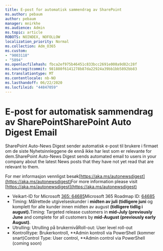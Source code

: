 ```yaml
---
title: E-post for automatisk sammendrag av SharePoint
ms.author: pebaum
author: pebaum
manager: mnirkhe
ms.audience: Admin
ms.topic: article
ROBOTS: NOINDEX, NOFOLLOW
localization_priority: Normal
ms.collection: Adm_O365
ms.custom:
- "9003118"
- "5894"
ms.openlocfilehash: fbca2ef975b46451c833bcc2691e008a9d82c28f
ms.sourcegitcommit: 981880f6141278b87da22924a39bb1bb5892bb83
ms.translationtype: MT
ms.contentlocale: nb-NO
ms.lasthandoff: 06/22/2020
ms.locfileid: "44847059"
---
```

# <a name="sharepoint-auto-digest-email"></a><span data-ttu-id="0c1bc-102">E-post for automatisk sammendrag av SharePoint</span><span class="sxs-lookup"><span data-stu-id="0c1bc-102">SharePoint Auto Digest Email</span></span>

<span data-ttu-id="0c1bc-103">SharePoint Auto-News Digest sender automatisk e-post til brukere i firmaet om de siste Nyhetsinnleggene de ennå ikke har lest som er relevante for dem.</span><span class="sxs-lookup"><span data-stu-id="0c1bc-103">SharePoint Auto-News Digest sends automated email to users in your company about the latest News posts that they have not yet read that are relevant to them.</span></span>

<span data-ttu-id="0c1bc-104">For mer informasjon vennligst besøk[https://aka.ms/autonewsdigest](https://aka.ms/autonewsdigest)</span><span class="sxs-lookup"><span data-stu-id="0c1bc-104">For more information please visit [https://aka.ms/autonewsdigest](https://aka.ms/autonewsdigest)</span></span>

- <span data-ttu-id="0c1bc-105">Veikart-ID for Microsoft [365: 64685](https://www.microsoft.com/microsoft-365/roadmap?filters=&featureid=64685)</span><span class="sxs-lookup"><span data-stu-id="0c1bc-105">Microsoft 365 Roadmap ID:  [64685](https://www.microsoft.com/microsoft-365/roadmap?filters=&featureid=64685)</span></span>
- <span data-ttu-id="0c1bc-106">Timing: Målrettede utgivelseskunder i **midten av juli (tidligere juni** og komplett for alle kunder innen midten av august **(tidligere tidlig i august).**</span><span class="sxs-lookup"><span data-stu-id="0c1bc-106">Timing: Targeted release customers in  **mid-July (previously June**  and complete for all customers by  **mid-August (previously early August)**.</span></span>
- <span data-ttu-id="0c1bc-107">Utrulling: Utrulling på brukernivå</span><span class="sxs-lookup"><span data-stu-id="0c1bc-107">Roll-out: User level roll-out</span></span>
- <span data-ttu-id="0c1bc-108">Kontrolltype: Brukerkontroll, \*\*Admin kontroll via PowerShell (kommer snart)</span><span class="sxs-lookup"><span data-stu-id="0c1bc-108">Control Type: User control,  \*\*Admin control via PowerShell (coming soon)</span></span>
